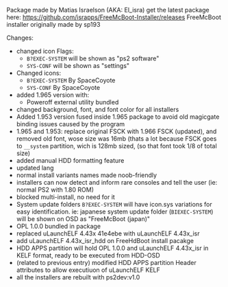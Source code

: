 Package made by Matias Israelson (AKA: El_isra)
get the latest package here: https://github.com/israpps/FreeMcBoot-Installer/releases
FreeMcBoot installer originally made by sp193

Changes:

- changed icon Flags:
	* `B?EXEC-SYSTEM` will be shown as "ps2 software"
	* `SYS-CONF` will be shown as "settings"
- Changed icons:
  * `B?EXEC-SYSTEM` By SpaceCoyote
  * `SYS-CONF` By SpaceCoyote
- added 1.965 version with:
  * Poweroff external utility bundled
- changed background, font, and font color for all installers
- Added 1.953 version fused inside 1.965 package to avoid old magicgate binding issues caused by the program
- 1.965 and 1.953: replace original FSCK with 1.966 FSCK (updated), and removed old font, wose size was 16mb (thats a lot because FSCK goes to `__system` partition, wich is 128mb sized, (so that font took 1/8 of total size)
- added manual HDD formatting feature
- updated lang
- normal install variants names made noob-friendly
- installers can now detect and inform rare consoles and tell the user (ie: normal PS2 with 1.80 ROM)
- blocked multi-install, no need for it
- System update folders `B?EXEC-SYSTEM` will have icon.sys variations for easy identification. ie: japanese system update folder (`BIEXEC-SYSTEM`) will be shown on OSD as "FreeMcBoot (japan)"
- OPL 1.0.0 bundled in package
- replaced uLaunchELF 4.43x 41e4ebe with uLaunchELF 4.43x_isr
- add uLaunchELF 4.43x_isr_hdd on FreeHdBoot install pacakge
- HDD APPS partition will hold OPL 1.0.0 and uLaunchELF 4.43x_isr in KELF format, ready to be executed from HDD-OSD
- (related to previous entry) modified HDD APPS partition Header attributes to allow executiuon of uLaunchELF KELF
- all the installers are rebuilt with ps2dev:v1.0
